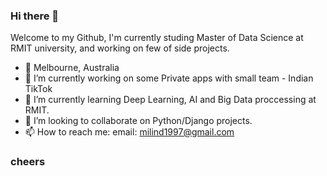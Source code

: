 ### Hi there 👋

<!--
**milindparvatia/milindparvatia** is a ✨ _special_ ✨ repository because its `README.md` (this file) appears on your GitHub profile.
-->

Welcome to my Github, I'm currently studing Master of Data Science at RMIT university, and working on few of side projects. 

- 📍 Melbourne, Australia
- 🔭 I’m currently working on some Private apps with small team - Indian TikTok
- 🌱 I’m currently learning Deep Learning, AI and Big Data proccessing at RMIT.
- 👯 I’m looking to collaborate on Python/Django projects.
- 📫 How to reach me: email: milind1997@gmail.com

### cheers
